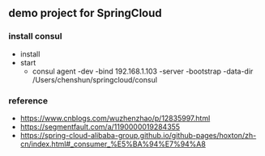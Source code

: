 ## demo project for SpringCloud

### install consul
* install
* start
  * consul agent -dev -bind 192.168.1.103 -server -bootstrap -data-dir /Users/chenshun/springcloud/consul

### reference
* https://www.cnblogs.com/wuzhenzhao/p/12835997.html
* https://segmentfault.com/a/1190000019284355
* https://spring-cloud-alibaba-group.github.io/github-pages/hoxton/zh-cn/index.html#_consumer_%E5%BA%94%E7%94%A8
